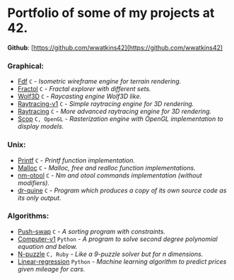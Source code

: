 # Portfolio of some of my projects at 42.

**Github**: [https://github.com/wwatkins42](https://github.com/wwatkins42)

### Graphical:
  - [Fdf](http://wwatkins42.github.io/fdf) `C` - *Isometric wireframe engine for terrain rendering.*
  - [Fractol](http://wwatkins42.github.io/fractol) `C` - *Fractal explorer with different sets.*
  - [Wolf3D](http://wwatkins42.github.io/wolf3d) `C` - *Raycasting engine Wolf3D like.*
  - [Raytracing-v1](http://wwatkins42.github.io/rt-v1) `C` - *Simple raytracing engine for 3D rendering.*
  - [Raytracing](http://wwatkins42.github.io/rt) `C` - *More advanced raytracing engine for 3D rendering.*
  - [Scop](http://wwatkins42.github.io/scop) `C, OpenGL` - *Rasterization engine with OpenGL implementation to display models.*

### Unix:
  - [Printf](http://wwatkins42.github.io/printf) `C` - *Printf function implementation.*
  - [Malloc](http://wwatkins42.github.io/malloc) `C` - *Malloc, free and realloc function implementations.*
  - [nm-otool](http://wwatkins42.github.io/nm-otool) `C` - *Nm and otool commands implementation (without modifiers).*
  - [dr-quine](http://wwatkins42.github.io/dr-quine) `C` - *Program which produces a copy of its own source code as its only output.*

### Algorithms:
  - [Push-swap](http://wwatkins42.github.io/push-swap) `C` - *A sorting program with constraints.*
  - [Computer-v1](http://wwatkins42.github.io/computer-v1)  `Python` - *A program to solve second degree polynomial equation and below.*
  - [N-puzzle](http://wwatkins42.github.io/n-puzzle) `C, Ruby` - *Like a 9-puzzle solver but for n dimensions.*
  - [Linear-regression](http://wwatkins42.github.io/linear-regression) `Python` - *Machine learning algorithm to predict prices given mileage for cars.*

